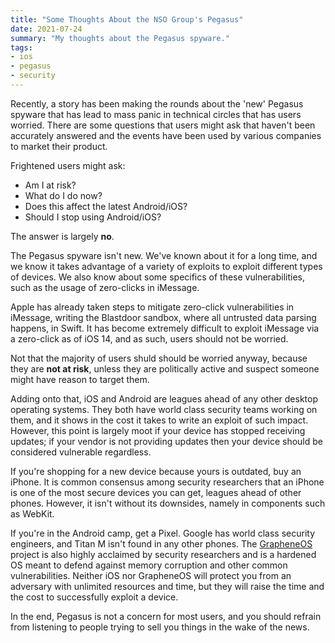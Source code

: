 ```yaml
---
title: "Some Thoughts About the NSO Group's Pegasus"
date: 2021-07-24
summary: "My thoughts about the Pegasus spyware."
tags:
- ios
- pegasus
- security
---
```


Recently, a story has been making the rounds about the 'new' Pegasus spyware that has lead to mass panic in technical circles that has users worried. There are some questions that users might ask that haven't been accurately answered and the events have been used by various companies to market their product.

Frightened users might ask:

* Am I at risk?
* What do I do now?
* Does this affect the latest Android/iOS?
* Should I stop using Android/iOS?

The answer is largely **no**. 

The Pegasus spyware isn't new. We've known about it for a long time, and we know it takes advantage of a variety of exploits to exploit different types of devices. We also know about some specifics of these vulnerabilities, such as the usage of zero-clicks in iMessage.

Apple has already taken steps to mitigate zero-click vulnerabilities in iMessage, writing the Blastdoor sandbox, where all untrusted data parsing happens, in Swift. It has become extremely difficult to exploit iMessage via a zero-click as of iOS 14, and as such, users should not be worried.

Not that the majority of users shuld should be worried anyway, because they are **not at risk**, unless they are politically active and suspect someone might have reason to target them.

Adding onto that, iOS and Android are leagues ahead of any other desktop operating systems. They both have world class security teams working on them, and it shows in the cost it takes to write an exploit of such impact. However, this point is largely moot if your device has stopped receiving updates; if your vendor is not providing updates then your device should be considered vulnerable regardless.

If you're shopping for a new device because yours is outdated, buy an iPhone. It is common consensus among security researchers that an iPhone is one of the most secure devices you can get, leagues ahead of other phones. However, it isn't without its downsides, namely in components such as WebKit.

If you're in the Android camp, get a Pixel. Google has world class security engineers, and Titan M isn't found in any other phones. The [GrapheneOS](https://grapheneos.org) project is also highly acclaimed by security researchers and is a hardened OS meant to defend against memory corruption and other common vulnerabilities. Neither iOS nor GrapheneOS will protect you from an adversary with unlimited resources and time, but they will raise the time and the cost to successfully exploit a device. 

In the end, Pegasus is not a concern for most users, and you should refrain from listening to people trying to sell you things in the wake of the news.
